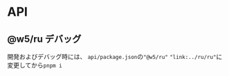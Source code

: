 # API

## @w5/ru デバッグ

開発およびデバッグ時には、 `api/package.json`の`"@w5/ru"` `"link:../ru/ru"`に変更してから`pnpm i`
